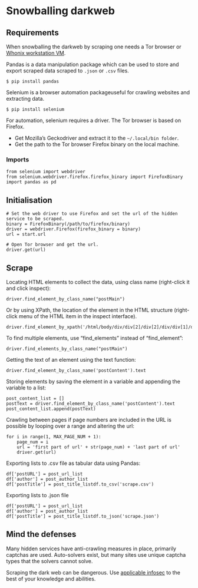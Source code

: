 # Snowballing darkweb

## Requirements

When snowballing the darkweb by scraping one needs a Tor browser or [Whonix workstation VM](https://github.com/tymyrddin/orchard/blob/main/mitigations/virtualisation/kvm/Whonix.md).

Pandas is a data manipulation package which can be used to store and export scraped data scraped to `.json` or `.csv` files.

    $ pip install pandas

Selenium is a browser automation packageuseful for crawling websites and extracting data.

    $ pip install selenium

For automation, selenium requires a driver. The Tor browser is based on Firefox. 

* Get Mozilla’s Geckodriver and extract it to the `~/.local/bin folder`.
* Get the path to the Tor browser Firefox binary on the local machine. 

### Imports

    from selenium import webdriver
    from selenium.webdriver.firefox.firefox_binary import FirefoxBinary
    import pandas as pd

## Initialisation

    # Set the web driver to use Firefox and set the url of the hidden service to be scraped.
    binary = FirefoxBinary(/path/to/firefox/binary)
    driver = webdriver.Firefox(firefox_binary = binary)
    url = start.url

    # Open Tor browser and get the url.
    driver.get(url)

## Scrape

Locating HTML elements to collect the data, using class name (right-click it and click inspect):

    driver.find_element_by_class_name("postMain")

Or by using XPath, the location of the element in the HTML structure (right-click menu of the HTML item in the inspect interface). 

    driver.find_element_by_xpath('/html/body/div/div[2]/div[2]/div/div[1]/div/a[1]')

To find multiple elements, use “find_elements” instead of “find_element”: 

    driver.find_elements_by_class_name("postMain")

Getting the text of an element using the text function:

    driver.find_element_by_class_name('postContent').text

Storing elements by saving the element in a variable and appending the variable to a list: 

    post_content_list = []
    postText = driver.find_element_by_class_name('postContent').text
    post_content_list.append(postText)

Crawling between pages if page numbers are included in the URL is possible by looping over a range and altering the url:

    for i in range(1, MAX_PAGE_NUM + 1):
        page_num = i
        url = 'first part of url' + str(page_num) + 'last part of url'
        driver.get(url)

Exporting lists to .csv file as tabular data using Pandas: 

    df['postURL'] = post_url_list
    df['author'] = post_author_list
    df['postTitle'] = post_title_listdf.to_csv('scrape.csv')

Exporting lists to .json file

    df['postURL'] = post_url_list
    df['author'] = post_author_list
    df['postTitle'] = post_title_listdf.to_json('scrape.json')

## Mind the defenses

Many hidden services have anti-crawling measures in place, primarily captchas are used. Auto-solvers exist, but many sites use unique captcha types that the solvers cannot solve. 

Scraping the dark web can be dangerous. Use [applicable infosec](https://github.com/tymyrddin/orchard/tree/main/mitigations/data) to the best of your knowledge and abilities. 